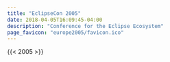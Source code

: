 ```yaml
---
title: "EclipseCon 2005"
date: 2018-04-05T16:09:45-04:00
description: "Conference for the Eclipse Ecosystem"
page_favicon: "europe2005/favicon.ico"
---
```


{{< 2005 >}}